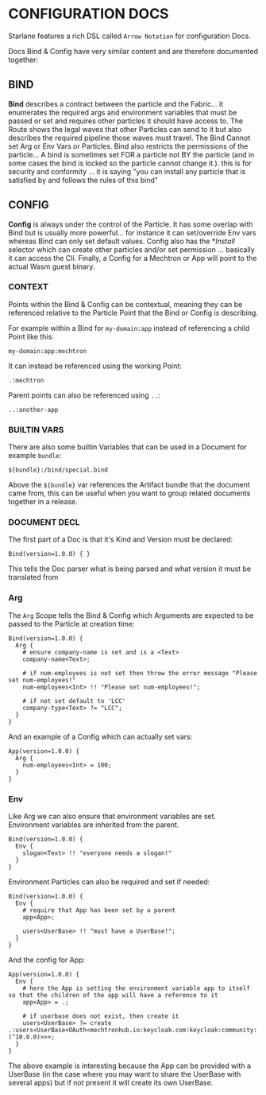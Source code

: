 # CONFIGURATION DOCS

Starlane features a rich DSL called `Arrow Notation` for configuration Docs.

Docs Bind & Config have very similar content and are therefore documented together:

## BIND

**Bind** describes a contract between the particle and the Fabric... it enumerates the required args and environment variables that must be passed or set and requires other particles it should have access to. The Route shows the legal waves that other Particles can send to it but also describes the required pipeline those waves must travel. The Bind Cannot set Arg or Env Vars or Particles. Bind also restricts the permissions of the particle... A bind is sometimes set FOR a particle not BY the particle (and in some cases the bind is locked so the particle cannot change it.). this is for security and conformity ... it is saying "you can install any particle that is satisfied by and follows the rules of this bind"

## CONFIG

**Config** is always under the control of the Particle. It has some overlap with Bind but is usually more powerful... for instance it can set/override Env vars whereas Bind can only set default values. Config also has the \*_Install_ selector which can create other particles and/or set permission ... basically it can access the Cli. Finally, a Config for a Mechtron or App will point to the actual Wasm guest binary.

### CONTEXT

Points within the Bind & Config can be contextual, meaning they can be referenced relative to the Particle Point that the Bind or Config is describing.

For example within a Bind for `my-domain:app` instead of referencing a child Point like this:

```
my-domain:app:mechtron
```

It can instead be referenced using the working Point:

```
.:mechtron
```

Parent points can also be referenced using `..`:

```
..:another-app
```

### BUILTIN VARS

There are also some builtin Variables that can be used in a Document for example `bundle`:

```
${bundle}:/bind/special.bind
```

Above the `${bundle}` var references the Artifact bundle that the document came from, this can be useful when you want to group related documents together in a release.

### DOCUMENT DECL

The first part of a Doc is that it's Kind and Version must be declared:

```
Bind(version=1.0.0) { }
```

This tells the Doc parser what is being parsed and what version it must be translated from

### Arg

The `Arg` Scope tells the Bind & Config which Arguments are expected to be passed to the Particle at creation time:

```
Bind(version=1.0.0) {
  Arg {
    # ensure company-name is set and is a <Text>
    company-name<Text>;

    # if num-employees is not set then throw the error message "Please set num-employees!"
    num-employees<Int> !! "Please set num-employees!";

    # if not set default to 'LCC'
    company-type<Text> ?= "LCC";
  }
}
```

And an example of a Config which can actually set vars:

```
App(version=1.0.0) {
  Arg {
    num-employees<Int> = 100;
  }
}
```

### Env

Like Arg we can also ensure that environment variables are set. Environment variables are inherited from the parent.

```
Bind(version=1.0.0) {
  Env {
    slogan<Text> !! "everyone needs a slogan!"
  }
}
```

Environment Particles can also be required and set if needed:

```
Bind(version=1.0.0) {
  Env {
    # require that App has been set by a parent
    app<App>;

    users<UserBase> !! "must have a UserBase!";
  }
}
```

And the config for App:

```
App(version=1.0.0) {
  Env {
    # here the App is setting the environment variable app to itself so that the children of the app will have a reference to it
    app<App> = .;

    # if userbase does not exist, then create it
    users<UserBase> ?= create .:users<UserBase<OAuth<mechtronhub.io:keycloak.com:keycloak:community:(^10.0.0)>>>;
  }
}
```

The above example is interesting because the App can be provided with a UserBase (in the case where you may want to share the UserBase with several apps) but if not present it will create its own UserBase.
